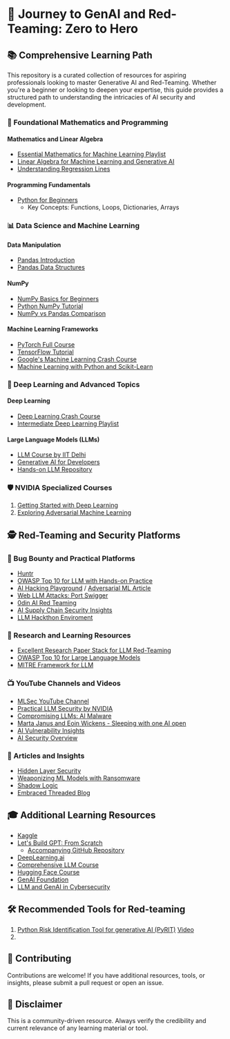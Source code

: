 # 🚀 Journey to GenAI and Red-Teaming: Zero to Hero

## 📚 Comprehensive Learning Path

This repository is a curated collection of resources for aspiring professionals looking to master Generative AI and Red-Teaming. Whether you're a beginner or looking to deepen your expertise, this guide provides a structured path to understanding the intricacies of AI security and development.

### 🧮 Foundational Mathematics and Programming

#### Mathematics and Linear Algebra
- [Essential Mathematics for Machine Learning Playlist](https://www.youtube.com/playlist?list=PLLy_2iUCG87D1CXFxE-SxCFZUiJzQ3IvE)
- [Linear Algebra for Machine Learning and Generative AI](https://www.youtube.com/watch?v=rSjt1E9WHaQ)
- [Understanding Regression Lines](http://www.stat.yale.edu/Courses/1997-98/101/linreg.htm)

#### Programming Fundamentals
- [Python for Beginners](https://www.youtube.com/watch?v=rfscVS0vtbw&t=3s)
  - Key Concepts: Functions, Loops, Dictionaries, Arrays

### 📊 Data Science and Machine Learning

#### Data Manipulation
- [Pandas Introduction](https://www.kaggle.com/code/robikscube/pandas-introduction-youtube-tutorial?scriptVersionId=94752062)
- [Pandas Data Structures](https://pandas.pydata.org/pandas-docs/stable/user_guide/dsintro.html)

#### NumPy
- [NumPy Basics for Beginners](https://numpy.org/doc/stable/user/absolute_beginners.html)
- [Python NumPy Tutorial](https://www.youtube.com/watch?v=QUT1VHiLmmI)
- [NumPy vs Pandas Comparison](https://www.youtube.com/watch?v=KHoEbRH46Zk)

#### Machine Learning Frameworks
- [PyTorch Full Course](https://www.youtube.com/watch?v=V_xro1bcAuA)
- [TensorFlow Tutorial](https://www.youtube.com/watch?v=tPYj3fFJGjk&t=2712s)
- [Google's Machine Learning Crash Course](https://developers.google.com/machine-learning/crash-course/linear-regression)
- [Machine Learning with Python and Scikit-Learn](https://www.youtube.com/watch?v=hDKCxebp88A)

### 🤖 Deep Learning and Advanced Topics

#### Deep Learning
- [Deep Learning Crash Course](https://www.youtube.com/watch?v=VyWAvY2CF9c)
- [Intermediate Deep Learning Playlist](https://youtube.com/playlist?list=PLeo1K3hjS3uu7CxAacxVndI4bE_o3BDtO&si=IZWY8euU54aO29dS)

#### Large Language Models (LLMs)
- [LLM Course by IIT Delhi](https://www.youtube.com/watch?v=zMn37YxPD6I&list=PLqGkIjcOyrGnjyBHl4GE2S9kX47X96FH-)
- [Generative AI for Developers](https://www.youtube.com/watch?v=F0GQ0l2NfHA)
- [Hands-on LLM Repository](https://github.com/HandsOnLLM/Hands-On-Large-Language-Models?tab=readme-ov-file)

### 🛡️ NVIDIA Specialized Courses
1. [Getting Started with Deep Learning](https://learn.nvidia.com/courses/course-detail?course_id=course-v1:DLI+S-FX-01+V1)
2. [Exploring Adversarial Machine Learning](https://learn.nvidia.com/courses/course-detail?course_id=course-v1:DLI+S-DS-03+V1)

## 🕵️ Red-Teaming and Security Platforms

### 🐛 Bug Bounty and Practical Platforms
- [Huntr](https://huntr.com/)
- [OWASP Top 10 for LLM with Hands-on Practice](https://application.security/free/llm)
- [AI Hacking Playground](https://crucible.dreadnode.io/) / [Adversarial ML Article](https://boschko.ca/adversarial-ml/)
- [Web LLM Attacks: Port Swigger](https://portswigger.net/web-security)
- [0din AI Red Teaming](https://0din.ai/about)
- [AI Supply Chain Security Insights](https://protectai.com/insights)
- [LLM Hackthon Enviroment](https://github.com/ouspg/LLM-Hackathon?tab=readme-ov-file)

### 📖 Research and Learning Resources
- [Excellent Research Paper Stack for LLM Red-Teaming](https://dreadnode.notion.site/2582fe5306274c60b85a5e37cf99da7e?v=74ab79ed1452441dab8a1fa02099fedb)
- [OWASP Top 10 for Large Language Models](https://genai.owasp.org/llm-top-10-2023-24/)
- [MITRE Framework for LLM](https://atlas.mitre.org/)

### 📺 YouTube Channels and Videos
- [MLSec YouTube Channel](https://www.youtube.com/@MLSec/videos)
- [Practical LLM Security by NVIDIA](https://www.youtube.com/watch?v=Rhpqiunpu0c)
- [Compromising LLMs: AI Malware](https://www.youtube.com/watch?v=5DoDxqQJIQ8)
- [Marta Janus and Eoin Wickens - Sleeping with one AI open](https://www.youtube.com/watch?v=u2TqNL0cI5o)
- [AI Vulnerability Insights](https://www.youtube.com/watch?v=e3ybnXjtpIc)
- [AI Security Overview](https://www.youtube.com/watch?v=IFRX6rUDXyY)

### 📰 Articles and Insights
- [Hidden Layer Security](https://hiddenlayer.com/)
- [Weaponizing ML Models with Ransomware](https://hiddenlayer.com/innovation-hub/weaponizing-machine-learning-models-with-ransomware/#Introduction)
- [Shadow Logic](https://hiddenlayer.com/innovation-hub/shadowlogic/)
- [Embraced Threaded Blog](https://embracethered.com/blog/)

## 🎓 Additional Learning Resources
- [Kaggle](https://www.kaggle.com/)
- [Let's Build GPT: From Scratch](https://www.youtube.com/watch?v=kCc8FmEb1nY)
  - [Accompanying GitHub Repository](https://github.com/TatevKaren/BabyGPT-Build_GPT_From_Scratch)
- [DeepLearning.ai](https://www.deeplearning.ai/)
- [Comprehensive LLM Course](https://github.com/mlabonne/llm-course)
- [Hugging Face Course](https://www.youtube.com/watch?v=00GKzGyWFEs&list=PLo2EIpI_JMQtNtKNFFSMNIZwspj8H7-sQ)
- [GenAI Foundation](https://www.youtube.com/watch?v=mEsleV16qdo)
- [LLM and GenAI in Cybersecurity](https://start.me/p/9oJvxx/applying-llms-genai-to-cyber-security)

## 🛠️ Recommended Tools for Red-teaming
1. [Python Risk Identification Tool for generative AI (PyRIT)](https://azure.github.io/PyRIT/index.html) [Video](https://www.youtube.com/watch?v=jq9DcEL3cHE)
2. 

## 🤝 Contributing
Contributions are welcome! If you have additional resources, tools, or insights, please submit a pull request or open an issue.

## 📝 Disclaimer
This is a community-driven resource. Always verify the credibility and current relevance of any learning material or tool.

